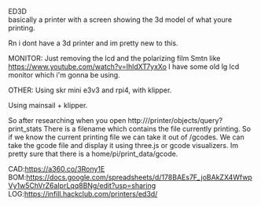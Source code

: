 ED3D \
basically a printer with a screen showing the 3d model of what youre printing.

Rn i dont have a 3d printer and im pretty new to this.


MONITOR: 
Just removing the lcd and the polarizing film
Smtn like https://www.youtube.com/watch?v=IhldXT7yxXo
I have some old lg lcd monitor which i'm gonna be using.

OTHER:
Using skr mini e3v3 and rpi4, with klipper. 

Using mainsail + klipper.

So after researching when you open http://<raspberrypi-ip>/printer/objects/query?print_stats
There is a filename which contains the file currently printing. So if we know the current printing file we can take it out of /gcodes. We can take the gcode file and display it using three.js or gcode visualizers.
Im pretty sure that there is a home/pi/print_data/gcode.

CAD:https://a360.co/3Rony1E \
BOM:https://docs.google.com/spreadsheets/d/178BAEs7F_joBAkZX4WfwpVy1w5ChVrZ6aIprLqq8BNg/edit?usp=sharing \
LOG:https://infill.hackclub.com/printers/ed3d/ 


